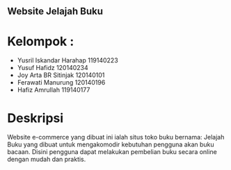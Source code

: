 ## Website Jelajah Buku

# Kelompok :
- Yusril Iskandar Harahap  119140223
- Yusuf Hafidz             120140234
- Joy Arta BR Sitinjak     120140101
- Ferawati Manurung        120140196
- Hafiz Amrullah           119140177

# Deskripsi
Website e-commerce yang dibuat ini ialah situs toko buku bernama: Jelajah Buku yang dibuat untuk mengakomodir kebutuhan pengguna akan buku bacaan. Disini pengguna dapat melakukan pembelian buku secara online dengan mudah dan praktis.